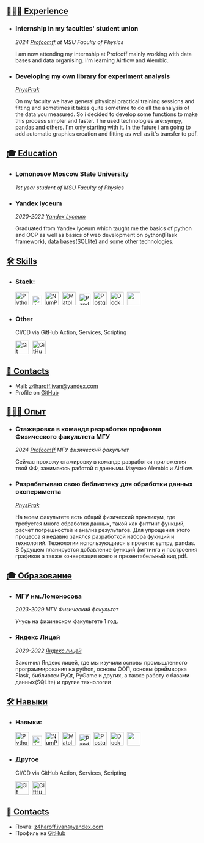 <section id="content">
<div markdown="1">

# <a id="works" href="#works">👨🏻‍💻 Experience</a>

* ### Internship in my faculties' student union

    *2024 [Profcomff](https://github.com/profcomff) at MSU Faculty of Physics*

    I am now attending my internship at Profcoff mainly working with data bases and data organising. I'm learning Airflow and Alembic.
 
* ### Developing my own library for experiment analysis
   *[PhysPrak](https://github.com/Zimovchik/PhysPrak)*
  
    On my faculty we have general physical practical training sessions and fitting and sometimes it takes quite sometime to do all the analysis of the data you measured. So i decided to develop some functions to make this process simpler and faster. The used technologies are:sympy, pandas and others. I'm only starting with it. In the future i am going to add automatic graphics creation and fitting as well as it's transfer to pdf. 

# <a id="education" href="#education">🎓 Education</a>

* ### Lomonosov Moscow State University
    *1st year student of MSU Faculty of Physics*

* ### Yandex lyceum

    *2020-2022 [Yandex Lyceum](https://lyceum.yandex.ru/)*

    Graduated from Yandex lyceum which taught me the basics of python and OOP as well as basics of web development on python(Flask framework), data bases(SQLlite) and some other technologies.

# <a id="skills" href="#skills">🛠️ Skills</a>

* ### Stack: 
    <p align="left">
      <img src="assets/icons/python.svg" width=35px style="padding-right:5px;" draggable="false" title="Python">
      <img src="assets/icons/jupyter.svg" width=25px style="padding-right:5px;" draggable="false" title="Jupyter Notebook">
      <img src="assets/icons/numpy-icon.svg" width=35px style="padding-right:5px;" draggable="false" title="NumPy">
      <img src="assets/icons/matplotlib.svg" width=35px style="padding-right:5px;" draggable="false" title="Matplotlib">
      <img src="assets/icons/pandas-icon.svg" width=30px style="padding-right:5px;" draggable="false" title="Pandas">
      <img src="assets/icons/postgresql.svg" width=35px style="padding-right:5px;" draggable="false" title="PostgreSQL">
      <img src="assets/icons/docker-icon.svg" width=35px style="padding-right:5px;" draggable="false" title="Docker">
       <img src="assets/icons/Sqlite-square-icon.svg" width=35px style="padding-right:5px;" draggable="false" title SQLite>
  </p>


* ### Other
    CI/CD via GitHub Action, Services, Scripting
    <p align="left">
      <img src="assets/icons/git-icon.svg" width=35px style="padding-right:5px;" draggable="false" title="Git">
      <img src="assets/icons/github-icon.svg" width=35px style="padding-right:5px;" draggable="false" title="GitHub">
    </p>
# <a id="contacts" href="#contacts">📧 Contacts</a>
* Mail: [z4haroff.ivan@yandex.com](z4haroff.ivan@yandex.com)
* Profile on [GitHub](https://github.com/Zimovchik)

</div>
</section>
<section id="second_content">
<div markdown="1">

# <a id="works_ru" href="#works_ru">👨🏻‍💻 Опыт</a>

* ### Стажировка в команде разработки профкома Физического факультета МГУ

    *2024 [Profcomff](https://github.com/profcomff) МГУ физический факультет*

    Сейчас прохожу стажировку в команде разработки приложения твой ФФ, занимаюсь работой с данными. Изучаю Alembic и Airflow.
   
* ### Разрабатываю свою библиотеку для обработки данных эксперимента
   *[PhysPrak](https://github.com/Zimovchik/PhysPrak)*
  
    На моем факультете есть общий физический практикум, где требуется много обработки данных, такой как фиттинг функций, расчет погрешностей и анализ результатов. Для упрощения этого процесса я недавно занялся разработкой набора фукнций и технологий. Технологии использующиеся в проекте: sympy, pandas. В будущем планируется добавление функций фиттинга и построения графиков а также конвертация всего в презентабельный вид pdf.


# <a id="education_ru" href="#education_ru">🎓 Образование</a>

* ### МГУ им.Ломоносова
   *2023-2029 МГУ Физический факультет*
  
    Учусь на физическом факультете 1 год.

* ### Яндекс Лицей

    *2020-2022 [Яндекс лицей](https://lyceum.yandex.ru/)*
  
   Закончил Яндекс лицей, где мы изучили основы промышленного программирования на python, основы ООП, основы фреймворка Flask, библиотек PyQt, PyGame и других, а также работу с базами данных(SQLite) и другие технологии
    
  


# <a id="skills" href="#skills">🛠️ Навыки</a>

* ### Навыки: 
    <p align="left">
      <img src="assets/icons/python.svg" width=35px style="padding-right:5px;" draggable="false" title="Python">
      <img src="assets/icons/jupyter.svg" width=25px style="padding-right:5px;" draggable="false" title="Jupyter Notebook">
      <img src="assets/icons/numpy-icon.svg" width=35px style="padding-right:5px;" draggable="false" title="NumPy">
      <img src="assets/icons/matplotlib.svg" width=35px style="padding-right:5px;" draggable="false" title="Matplotlib">
      <img src="assets/icons/pandas-icon.svg" width=30px style="padding-right:5px;" draggable="false" title="Pandas">
      <img src="assets/icons/postgresql.svg" width=35px style="padding-right:5px;" draggable="false" title="PostgreSQL">
      <img src="assets/icons/docker-icon.svg" width=35px style="padding-right:5px;" draggable="false" title="Docker">
       <img src="assets/icons/Sqlite-square-icon.svg" width=35px style="padding-right:5px;" draggable="false" title SQLite>
  </p>


* ### Другое
    CI/CD via GitHub Action, Services, Scripting
    <p align="left">
      <img src="assets/icons/git-icon.svg" width=35px style="padding-right:5px;" draggable="false" title="Git">
      <img src="assets/icons/github-icon.svg" width=35px style="padding-right:5px;" draggable="false" title="GitHub">
    </p>
# <a id="contacts" href="#contacts">📧 Contacts</a>
* Почта: [z4haroff.ivan@yandex.com](z4haroff.ivan@yandex.com)
* Профиль на [GitHub](https://github.com/Zimovchik)

</div>
</section>
